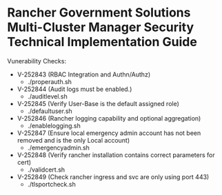 # Rancher Government Solutions Multi-Cluster Manager Security Technical Implementation Guide

Vunerability Checks:

- V-252843 (RBAC Integration and Authn/Authz)
    - ./properauth.sh
- V-252844 (Audit logs must be enabled.)
    - ./auditlevel.sh
- V-252845 (Verify User-Base is the default assigned role)
    - ./defaultuser.sh
- V-252846 (Rancher logging capability and optional aggregation)
    - ./enablelogging.sh
- V-252847 (Ensure local emergency admin account has not been removed and is the only Local account)
    - ./emergencyadmin.sh
- V-252848 (Verify rancher installation contains correct parameters for cert)
    - ./validcert.sh
- V-252849 (Check rancher ingress and svc are only using port 443)
    - ./tlsportcheck.sh


